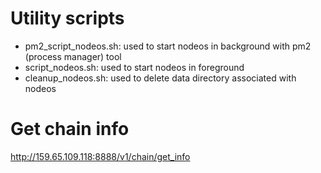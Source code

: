 # Utility scripts

* pm2_script_nodeos.sh: used to start nodeos in background with pm2 (process manager) tool
* script_nodeos.sh: used to start nodeos in foreground
* cleanup_nodeos.sh: used to delete data directory associated with nodeos

# Get chain info
 
http://159.65.109.118:8888/v1/chain/get_info
